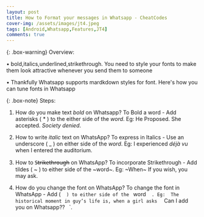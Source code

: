 ```yaml
---
layout: post
title: How to Format your messages in Whatsapp - CheatCodes
cover-img: /assets/images/jt4.jpeg
tags: [Android,Whatsapp,Features,JT4]
comments: true
---
```


{: .box-warning}
Overview:

• bold,italics,underlined,strikethrough. You need to style your fonts to make them look attractive whenever you send them to someone

• Thankfully Whatsapp supports mardkdown styles for font. Here's how you can tune fonts in Whatsapp


{: .box-note}
Steps:

1. How do you make text _bold_ on Whatsapp? 
   To Bold a word - Add asterisks ( * ) to the either side of the *word*.
   Eg:  He Proposed. She accepted. *Society denied*.

2. How to write *italic* text on WhatsApp? 
   To express in Italics - Use an underscore ( _ ) on either side of the _word_.
   Eg:  I experienced _déjà vu_ when I entered the auditorium.

3. How to S̶t̶r̶i̶k̶e̶t̶h̶r̶o̶u̶g̶h̶ on WhatsApp?
   To incorporate Strikethrough  - Add tildes ( ~ ) to either side of the ~word~.
   Eg:  ~When~ If you wish, you may ask.

4. How do you change the font on WhatsApp?
   To change the font in WhatsApp - Add ( ` ` ` ) to either side of the ` ` `word ` ` `.
   Eg:  The historical moment in guy’s life is, when a girl asks ` ` `Can I add you on Whatsapp??` ` `.
